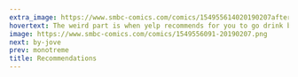 ```yaml
---
extra_image: https://www.smbc-comics.com/comics/154955614020190207after.png
hovertext: The weird part is when yelp recommends for you to go drink borax and you do it because they've never been wrong in the past.
image: https://www.smbc-comics.com/comics/1549556091-20190207.png
next: by-jove
prev: monotreme
title: Recommendations
---
```

